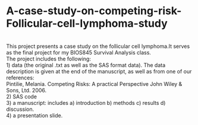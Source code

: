 # A-case-study-on-competing-risk-Follicular-cell-lymphoma-study 
<br />
This project presents a case study on the follicular cell lymphoma.It serves as the final project for my BIOS845 Survival Analysis class.<br />
The project includes the following:<br />
1) data (the original .txt as well as the SAS format data). The data description is given at the end of the manuscript, as well as from one of our references: <br />
Pintilie, Melania. Competing Risks: A practical Perspective John Wiley & Sons, Ltd. 2006. <br />
2) SAS code <br />
3) a manuscript: includes a) introduction b) methods c) results d) discussion. <br />
4) a presentation slide.
